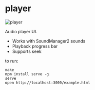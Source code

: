 
# player

![player](https://raw.github.com/stereosteve/player/master/example.png)

  Audio player UI.

  * Works with SoundManager2 sounds
  * Playback progress bar
  * Supports seek

to run:

```
make
npm install serve -g
serve
open http://localhost:3000/example.html
```
